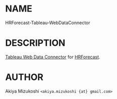 # NAME

HRForecast-Tableau-WebDataConnector

# DESCRIPTION

[Tableau Web Data Connector](http://www.tableau.com/web-data-connector) for [HRForecast](https://github.com/kazeburo/HRForecast).

# AUTHOR

Akiya Mizukoshi `<akiya.mizukoshi {at} gmail.com>`
